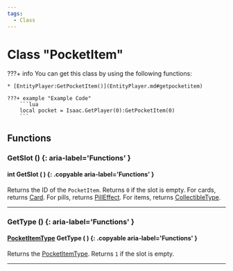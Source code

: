```yaml
---
tags:
  - Class
---
```

# Class "PocketItem"

???+ info
    You can get this class by using the following functions:

    * [EntityPlayer:GetPocketItem()](EntityPlayer.md#getpocketitem)

    ???+ example "Example Code"
        ```lua
        local pocket = Isaac.GetPlayer(0):GetPocketItem(0)
        ```
## Functions

### GetSlot () {: aria-label='Functions' }
#### int GetSlot ( ) {: .copyable aria-label='Functions' }
Returns the ID of the `PocketItem`. Returns `0` if the slot is empty.
For cards, returns [Card](https://wofsauge.github.io/IsaacDocs/rep/enums/Card.html).
For pills, returns [PillEffect](https://wofsauge.github.io/IsaacDocs/rep/enums/PillEffect.html).
For items, returns [CollectibleType](https://wofsauge.github.io/IsaacDocs/rep/enums/CollectibleType.html).

___
### GetType () {: aria-label='Functions' }
#### [PocketItemType](enums/PocketItemType.md) GetType ( ) {: .copyable aria-label='Functions' }
Returns the [PocketItemType](enums/PocketItemType.md). Returns `1` if the slot is empty.

___